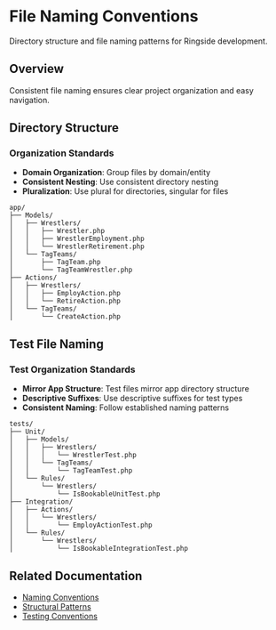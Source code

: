 # File Naming Conventions

Directory structure and file naming patterns for Ringside development.

## Overview

Consistent file naming ensures clear project organization and easy navigation.

## Directory Structure

### Organization Standards
- **Domain Organization**: Group files by domain/entity
- **Consistent Nesting**: Use consistent directory nesting
- **Pluralization**: Use plural for directories, singular for files

```
app/
├── Models/
│   ├── Wrestlers/
│   │   ├── Wrestler.php
│   │   ├── WrestlerEmployment.php
│   │   └── WrestlerRetirement.php
│   └── TagTeams/
│       ├── TagTeam.php
│       └── TagTeamWrestler.php
├── Actions/
│   ├── Wrestlers/
│   │   ├── EmployAction.php
│   │   └── RetireAction.php
│   └── TagTeams/
│       └── CreateAction.php
```

## Test File Naming

### Test Organization Standards
- **Mirror App Structure**: Test files mirror app directory structure
- **Descriptive Suffixes**: Use descriptive suffixes for test types
- **Consistent Naming**: Follow established naming patterns

```
tests/
├── Unit/
│   ├── Models/
│   │   ├── Wrestlers/
│   │   │   └── WrestlerTest.php
│   │   └── TagTeams/
│   │       └── TagTeamTest.php
│   └── Rules/
│       └── Wrestlers/
│           └── IsBookableUnitTest.php
├── Integration/
│   ├── Actions/
│   │   └── Wrestlers/
│   │       └── EmployActionTest.php
│   └── Rules/
│       └── Wrestlers/
│           └── IsBookableIntegrationTest.php
```

## Related Documentation
- [Naming Conventions](naming.md)
- [Structural Patterns](structure.md)
- [Testing Conventions](testing.md)

